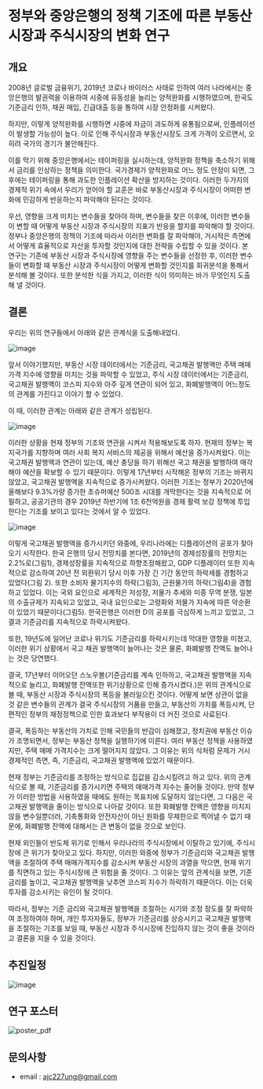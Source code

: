 # 정부와 중앙은행의 정책 기조에 따른 부동산시장과 주식시장의 변화 연구

## 개요
2008년 글로벌 금융위기, 2019년 코로나 바이러스 사태로 인하여 여러 나라에서는 중앙은행의 발권력을 이용하여 시중에 유동성을 늘리는 양적완화를 시행하였으며, 한국도 기준금리 인하, 채권 매입, 긴급대출 등을 통하여 시장 안정화를 시켜왔다. 

하지만, 이렇게 양적완화를 시행하면 시중에 자금이 과도하게 유통됨으로써, 인플레이션이 발생할 가능성이 높다. 이로 인해 주식시장과 부동산시장도 크게 가격이 오르면서, 오히려 국가의 경기가 불안해진다. 

이를 막기 위해 중앙은행에서는 테이퍼링을 실시하는데, 양적완화 정책을 축소하기 위해서 금리를 인상하는 정책을 의미한다. 국가경제가 양적완화로 어느 정도 안정이 되면, 그 후에는 테이퍼링을 통해 과도한 인플레이션 확산을 방지하는 것이다.
이러한 두가지의 경제적 위기 속에서 우리가 얻어야 할 교훈은 바로 부동산시장과 주식시장이 어떠한 변화에 민감하게 반응하는지 파악해야 된다는 것이다. 

우선, 영향을 크게 미치는 변수들을 찾아야 하며, 변수들을 찾은 이후에, 이러한 변수들이 변할 때 어떻게 부동산 시장과 주식시장의 지표가 반응을 할지를 파악해야 할 것이다. 정부나 중앙은행의 정책의 기조에 따라서 이러한 변화를 잘 파악해야, 거시적은 측면에서 어떻게 효율적으로 자산을 투자할 것인지에 대한 전략을 수립할 수 있을 것이다.
본 연구는 기존에 부동산 시장과 주식시장에 영향을 주는 변수들을 선정한 후, 이러한 변수들이 변화할 때 부동산 시장과 주식시장이 어떻게 변화할 것인지를 회귀분석을 통해서 분석해 볼 것이다. 또한 분석한 식을 가지고, 이러한 식이 의미하는 바가 무엇인지 도출해 낼 것이다.

## 결론
우리는 위의 연구들에서 아래와 같은 관계식을 도출해내었다.

![image](https://user-images.githubusercontent.com/89781598/193561466-31477ef4-2bfd-40b3-99d6-54056e4f958f.png)

앞서 이야기했지만, 부동산 시장 데이터에서는 기준금리, 국고채권 발행액만 주택 매매 가격 지수에 영향을 미치는 것을 파악할 수 있었고, 주식 시장 데이터에서는 기준금리, 국고채권 발행액이 코스피 지수와 아주 깊게 연관이 되어 있고, 화폐발행액이 어느정도의 관계를 가진다고 이야기 할 수 있었다.

이 때, 이러한 관계는 아래와 같은 관계가 성립된다.

![image](https://user-images.githubusercontent.com/89781598/193561519-1038e20e-bc64-4280-98ff-31fcce007375.png)

이러한 상황을 현재 정부의 기조와 연관을 시켜서 적용해보도록 하자. 현재의 정부는 복지국가를 지향하며 여러 사회 복지 서비스의 제공을 위해서 예산을 증가시켜왔다. 이는 국고채권 발행액과 연관이 있는데, 예산 충당을 하기 위해선 국고 채권을 발행하여 매각해야 예산을 확보할 수 있기 때문이다. 이렇게 17년부터 시작해온 정부의 기조는 바뀌지 않았고, 국고채권 발행액을 지속적으로 증가시켜왔다. 이러한 기조는 정부가 2020년에 올해보다 9.3%가량 증가한 초슈퍼예산 500조 시대를 개막한다는 것을 지속적으로 어필하고, 공공기관의 경우 2019년 하반기에 1조 6천억원을 경제 활력 보강 정책에 투입한다는 기조를 보이고 있다는 것에서 알 수 있었다.

![image](https://user-images.githubusercontent.com/89781598/193561585-cd578696-3661-45e7-83a2-960780c02cf6.png)

이렇게 국고채권 발행액을 증가시키던 와중에, 우리나라에는 디플레이션의 공포가 찾아오기 시작한다. 한국 은행의 당시 전망치를 본다면, 2019년의 경제성장률의 전망치는 2.2%로(그림1), 경제성장률을 지속적으로 하향조정해왔고, GDP 디플레이터 또한 지속적으로 감소하여 20년 전 외환위기 당시 이후 가장 긴 기간 동안의 하락세를 경험하고 있었다(그림 2). 또한 소비자 물기지수의 하락(그림3), 근원물가의 하락(그림4)을 경험하고 있었다. 이는 국외 요인으로 세계적은 저성장, 저물가 추세와 미중 무역 분쟁, 일본의 수출규제가 지속되고 있었고, 국내 요인으로는 고령화와 저물가 지속에 따른 악순환이 있었기 때문이다(그림5). 한국은행은 이러한 D의 공포를 극심하게 느끼고 있었고, 그 결과 기준금리를 지속적으로 하락시켜왔다.

또한, 19년도에 일어난 코로나 위기도 기준금리를 하락시키는데 막대한 영향을 미쳤고, 이러한 위기 상황에서 국고 채권 발행액이 늘어나는 것은 물론, 화폐발행 잔액도 늘어나는 것은 당연했다.

결국, 17년부터 이어오던 스노우볼(기준금리를 계속 인하하고, 국고채권 발행액을 지속적으로 늘리고, 화폐발행 잔액또한 위기상황으로 인해 증가시켰다.)은 위의 관계식으로 볼 때, 부동산 시장과 주식시장의 폭등을 불러일으킨 것이다. 어떻게 보면 상관이 없을 것 같은 변수들의 관계가 결국 주식시장의 거품을 만들고, 부동산의 가치를 폭등시켜, 단편적인 정부의 재정정책으로 인한 효과보다 부작용이 더 커진 것으로 사료된다.

결국, 폭등하는 부동산의 가치로 인해 국민들의 반감이 심해졌고, 정치권에 부동산 이슈가 조명되면서, 정부는 부동산 정책을 실행하기에 이른다. 여러 부동산 정책을 사용하였지만, 주택 매매 가격지수는 크게 떨어지지 않았다. 그 이유는 위의 식처럼 문제가 거시경제적인 측면, 즉, 기준금리, 국고채권 발행액에 있었기 때문이다.

현재 정부는 기준금리를 조정하는 방식으로 집값을 감소시킬려고 하고 있다. 위의 관계식으로 볼 때, 기준금리를 증가시키면 주택의 매매가격 지수는 줄어들 것이다. 만약 정부가 이러한 방법을 사용하였을 때에도 원하는 목표치에 도달하지 않는다면, 그 다음은 국고채권 발행액을 줄이는 방식으로 나아갈 것이다. 또한 화폐발행 잔액은 영향을 미치지 않을 변수일뿐더러, 기축통화와 안전자산이 아닌 원화를 무제한으로 찍어낼 수 없기 때문에, 화폐발행 잔액에 대해서는 큰 변동이 없을 것으로 보인다.

현재 외인들이 반도체 위기로 인해서 우리나라의 주식시장에서 이탈하고 있기에, 주식시장에 큰 위기가 찾아오고 있다. 하지만, 이러한 와중에 정부가 기준금리와 국고채권 발행액을 조절하여 주택 매매가격지수를 감소시켜 부동산 시장의 과열을 막으면, 현재 위기를 직면하고 있는 주식시장에 큰 위험을 줄 것이다. 그 이유는 앞의 관계식을 보면, 기준금리를 높이고, 국고채권 발행액을 낮추면 코스피 지수가 하락하기 때문이다. 이는 더욱 투자를 감소시키는 유인이 될 것이다.

따라서, 정부는 기준 금리와 국고채권 발행액을 조절하는 시기와 조정 정도를 잘 파악하여 조정하여야 하며, 개인 투자자들도, 정부가 기준금리를 상승시키고 국고채권 발행액을 조절하는 기조를 보일 때, 부동산 시장과 주식시장에 진입하지 않는 것이 좋을 것이라고 결론을 지을 수 있을 것이다.


## 추진일정

![image](https://user-images.githubusercontent.com/89781598/193560630-7d1cb91b-9f94-4ad5-819d-8261597b1de1.png)

## 연구 포스터

![poster_pdf](https://user-images.githubusercontent.com/89781598/193561074-b7ad2bdf-5b9a-46dd-8b85-a99be81f8da6.jpg)

## 문의사항
* email : ajc227ung@gmail.com

